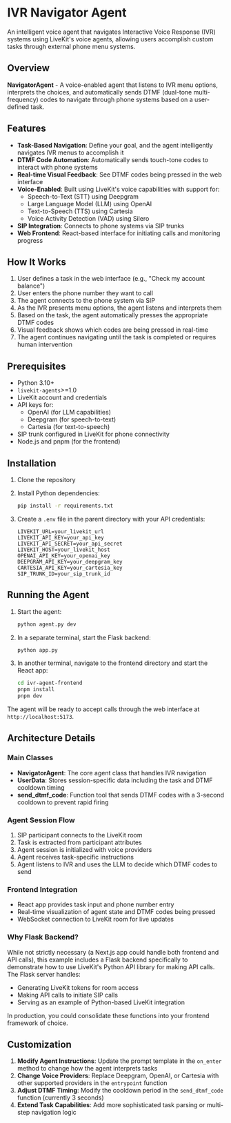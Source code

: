 # IVR Navigator Agent

An intelligent voice agent that navigates Interactive Voice Response (IVR) systems using LiveKit's voice agents, allowing users accomplish custom tasks through external phone menu systems.

## Overview

**NavigatorAgent** - A voice-enabled agent that listens to IVR menu options, interprets the choices, and automatically sends DTMF (dual-tone multi-frequency) codes to navigate through phone systems based on a user-defined task.

## Features

- **Task-Based Navigation**: Define your goal, and the agent intelligently navigates IVR menus to accomplish it
- **DTMF Code Automation**: Automatically sends touch-tone codes to interact with phone systems
- **Real-time Visual Feedback**: See DTMF codes being pressed in the web interface
- **Voice-Enabled**: Built using LiveKit's voice capabilities with support for:
  - Speech-to-Text (STT) using Deepgram
  - Large Language Model (LLM) using OpenAI
  - Text-to-Speech (TTS) using Cartesia
  - Voice Activity Detection (VAD) using Silero
- **SIP Integration**: Connects to phone systems via SIP trunks
- **Web Frontend**: React-based interface for initiating calls and monitoring progress

## How It Works

1. User defines a task in the web interface (e.g., "Check my account balance")
2. User enters the phone number they want to call
3. The agent connects to the phone system via SIP
4. As the IVR presents menu options, the agent listens and interprets them
5. Based on the task, the agent automatically presses the appropriate DTMF codes
6. Visual feedback shows which codes are being pressed in real-time
7. The agent continues navigating until the task is completed or requires human intervention

## Prerequisites

- Python 3.10+
- `livekit-agents`>=1.0
- LiveKit account and credentials
- API keys for:
  - OpenAI (for LLM capabilities)
  - Deepgram (for speech-to-text)
  - Cartesia (for text-to-speech)
- SIP trunk configured in LiveKit for phone connectivity
- Node.js and pnpm (for the frontend)

## Installation

1. Clone the repository

2. Install Python dependencies:
   ```bash
   pip install -r requirements.txt
   ```

3. Create a `.env` file in the parent directory with your API credentials:
   ```
   LIVEKIT_URL=your_livekit_url
   LIVEKIT_API_KEY=your_api_key
   LIVEKIT_API_SECRET=your_api_secret
   LIVEKIT_HOST=your_livekit_host
   OPENAI_API_KEY=your_openai_key
   DEEPGRAM_API_KEY=your_deepgram_key
   CARTESIA_API_KEY=your_cartesia_key
   SIP_TRUNK_ID=your_sip_trunk_id
   ```

## Running the Agent

1. Start the agent:
   ```bash
   python agent.py dev
   ```

2. In a separate terminal, start the Flask backend:
   ```bash
   python app.py
   ```

3. In another terminal, navigate to the frontend directory and start the React app:
   ```bash
   cd ivr-agent-frontend
   pnpm install
   pnpm dev
   ```

The agent will be ready to accept calls through the web interface at `http://localhost:5173`.

## Architecture Details

### Main Classes

- **NavigatorAgent**: The core agent class that handles IVR navigation
- **UserData**: Stores session-specific data including the task and DTMF cooldown timing
- **send_dtmf_code**: Function tool that sends DTMF codes with a 3-second cooldown to prevent rapid firing

### Agent Session Flow

1. SIP participant connects to the LiveKit room
2. Task is extracted from participant attributes
3. Agent session is initialized with voice providers
4. Agent receives task-specific instructions
5. Agent listens to IVR and uses the LLM to decide which DTMF codes to send

### Frontend Integration

- React app provides task input and phone number entry
- Real-time visualization of agent state and DTMF codes being pressed
- WebSocket connection to LiveKit room for live updates

### Why Flask Backend?

While not strictly necessary (a Next.js app could handle both frontend and API calls), this example includes a Flask backend specifically to demonstrate how to use LiveKit's Python API library for making API calls. The Flask server handles:
- Generating LiveKit tokens for room access
- Making API calls to initiate SIP calls
- Serving as an example of Python-based LiveKit integration

In production, you could consolidate these functions into your frontend framework of choice.

## Customization

1. **Modify Agent Instructions**: Update the prompt template in the `on_enter` method to change how the agent interprets tasks
2. **Change Voice Providers**: Replace Deepgram, OpenAI, or Cartesia with other supported providers in the `entrypoint` function
3. **Adjust DTMF Timing**: Modify the cooldown period in the `send_dtmf_code` function (currently 3 seconds)
4. **Extend Task Capabilities**: Add more sophisticated task parsing or multi-step navigation logic
